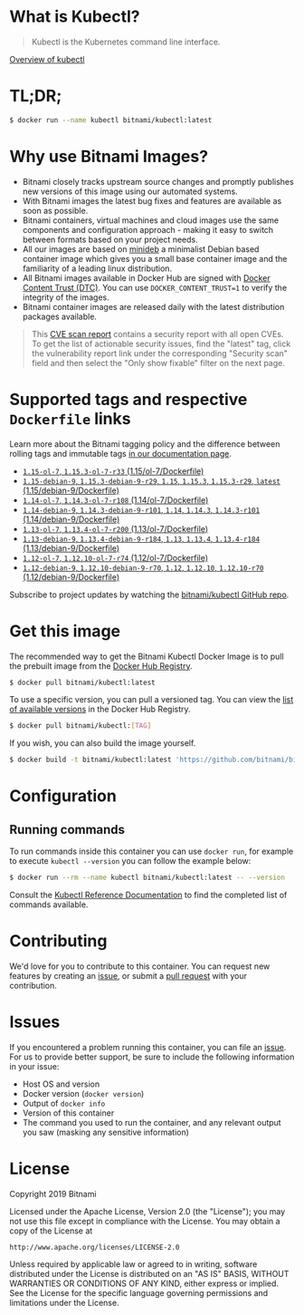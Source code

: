 
# What is Kubectl?

> Kubectl is the Kubernetes command line interface.

[Overview of kubectl](https://kubernetes.io/docs/reference/kubectl/overview/)

# TL;DR;

```bash
$ docker run --name kubectl bitnami/kubectl:latest
```

# Why use Bitnami Images?

* Bitnami closely tracks upstream source changes and promptly publishes new versions of this image using our automated systems.
* With Bitnami images the latest bug fixes and features are available as soon as possible.
* Bitnami containers, virtual machines and cloud images use the same components and configuration approach - making it easy to switch between formats based on your project needs.
* All our images are based on [minideb](https://github.com/bitnami/minideb) a minimalist Debian based container image which gives you a small base container image and the familiarity of a leading linux distribution.
* All Bitnami images available in Docker Hub are signed with [Docker Content Trust (DTC)](https://docs.docker.com/engine/security/trust/content_trust/). You can use `DOCKER_CONTENT_TRUST=1` to verify the integrity of the images.
* Bitnami container images are released daily with the latest distribution packages available.


> This [CVE scan report](https://quay.io/repository/bitnami/kubectl?tab=tags) contains a security report with all open CVEs. To get the list of actionable security issues, find the "latest" tag, click the vulnerability report link under the corresponding "Security scan" field and then select the "Only show fixable" filter on the next page.

# Supported tags and respective `Dockerfile` links

Learn more about the Bitnami tagging policy and the difference between rolling tags and immutable tags [in our documentation page](https://docs.bitnami.com/containers/how-to/understand-rolling-tags-containers/).


* [`1.15-ol-7`, `1.15.3-ol-7-r33` (1.15/ol-7/Dockerfile)](https://github.com/bitnami/bitnami-docker-kubectl/blob/1.15.3-ol-7-r33/1.15/ol-7/Dockerfile)
* [`1.15-debian-9`, `1.15.3-debian-9-r29`, `1.15`, `1.15.3`, `1.15.3-r29`, `latest` (1.15/debian-9/Dockerfile)](https://github.com/bitnami/bitnami-docker-kubectl/blob/1.15.3-debian-9-r29/1.15/debian-9/Dockerfile)
* [`1.14-ol-7`, `1.14.3-ol-7-r108` (1.14/ol-7/Dockerfile)](https://github.com/bitnami/bitnami-docker-kubectl/blob/1.14.3-ol-7-r108/1.14/ol-7/Dockerfile)
* [`1.14-debian-9`, `1.14.3-debian-9-r101`, `1.14`, `1.14.3`, `1.14.3-r101` (1.14/debian-9/Dockerfile)](https://github.com/bitnami/bitnami-docker-kubectl/blob/1.14.3-debian-9-r101/1.14/debian-9/Dockerfile)
* [`1.13-ol-7`, `1.13.4-ol-7-r200` (1.13/ol-7/Dockerfile)](https://github.com/bitnami/bitnami-docker-kubectl/blob/1.13.4-ol-7-r200/1.13/ol-7/Dockerfile)
* [`1.13-debian-9`, `1.13.4-debian-9-r184`, `1.13`, `1.13.4`, `1.13.4-r184` (1.13/debian-9/Dockerfile)](https://github.com/bitnami/bitnami-docker-kubectl/blob/1.13.4-debian-9-r184/1.13/debian-9/Dockerfile)
* [`1.12-ol-7`, `1.12.10-ol-7-r74` (1.12/ol-7/Dockerfile)](https://github.com/bitnami/bitnami-docker-kubectl/blob/1.12.10-ol-7-r74/1.12/ol-7/Dockerfile)
* [`1.12-debian-9`, `1.12.10-debian-9-r70`, `1.12`, `1.12.10`, `1.12.10-r70` (1.12/debian-9/Dockerfile)](https://github.com/bitnami/bitnami-docker-kubectl/blob/1.12.10-debian-9-r70/1.12/debian-9/Dockerfile)

Subscribe to project updates by watching the [bitnami/kubectl GitHub repo](https://github.com/bitnami/bitnami-docker-kubectl).

# Get this image

The recommended way to get the Bitnami Kubectl Docker Image is to pull the prebuilt image from the [Docker Hub Registry](https://hub.docker.com/r/bitnami/kubectl).

```bash
$ docker pull bitnami/kubectl:latest
```

To use a specific version, you can pull a versioned tag. You can view the [list of available versions](https://hub.docker.com/r/bitnami/kubectl/tags/) in the Docker Hub Registry.

```bash
$ docker pull bitnami/kubectl:[TAG]
```

If you wish, you can also build the image yourself.

```bash
$ docker build -t bitnami/kubectl:latest 'https://github.com/bitnami/bitnami-docker-kubectl.git#master:1.15/debian-9'
```

# Configuration

## Running commands

To run commands inside this container you can use `docker run`, for example to execute `kubectl --version` you can follow the example below:

```bash
$ docker run --rm --name kubectl bitnami/kubectl:latest -- --version
```

Consult the [Kubectl Reference Documentation](https://kubernetes.io/docs/reference/generated/kubectl/kubectl-commands) to find the completed list of commands available.

# Contributing

We'd love for you to contribute to this container. You can request new features by creating an [issue](https://github.com/bitnami/bitnami-docker-kubectl/issues), or submit a [pull request](https://github.com/bitnami/bitnami-docker-kubectl/pulls) with your contribution.

# Issues

If you encountered a problem running this container, you can file an [issue](https://github.com/bitnami/bitnami-docker-kubectl/issues). For us to provide better support, be sure to include the following information in your issue:

- Host OS and version
- Docker version (`docker version`)
- Output of `docker info`
- Version of this container
- The command you used to run the container, and any relevant output you saw (masking any sensitive information)

# License

Copyright 2019 Bitnami

Licensed under the Apache License, Version 2.0 (the "License");
you may not use this file except in compliance with the License.
You may obtain a copy of the License at

    http://www.apache.org/licenses/LICENSE-2.0

Unless required by applicable law or agreed to in writing, software
distributed under the License is distributed on an "AS IS" BASIS,
WITHOUT WARRANTIES OR CONDITIONS OF ANY KIND, either express or implied.
See the License for the specific language governing permissions and
limitations under the License.
